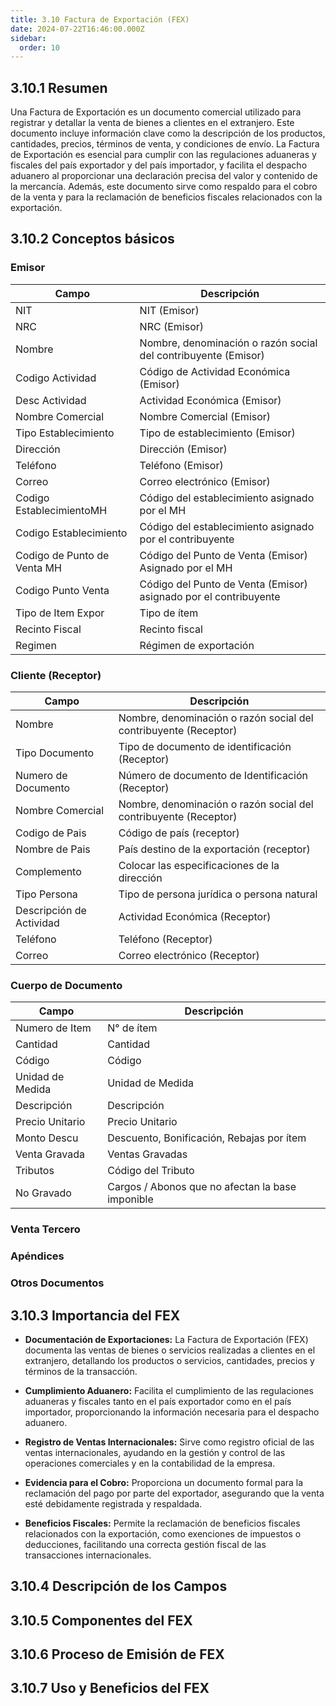 ```yaml
---
title: 3.10 Factura de Exportación (FEX)
date: 2024-07-22T16:46:00.000Z
sidebar:
  order: 10
---
```

## 3.10.1 Resumen

Una Factura de Exportación es un documento comercial utilizado para registrar y detallar la venta de bienes a clientes en el extranjero. Este documento incluye información clave como la descripción de los productos, cantidades, precios, términos de venta, y condiciones de envío. La Factura de Exportación es esencial para cumplir con las regulaciones aduaneras y fiscales del país exportador y del país importador, y facilita el despacho aduanero al proporcionar una declaración precisa del valor y contenido de la mercancía. Además, este documento sirve como respaldo para el cobro de la venta y para la reclamación de beneficios fiscales relacionados con la exportación.

## 3.10.2 Conceptos básicos

### **Emisor**

| Campo                  | Descripción                                                                                     |
|------------------------|-------------------------------------------------------------------------------------------------|
| NIT                    | NIT (Emisor)                                                                                   |
| NRC                    | NRC (Emisor)                                                                                   |
| Nombre                 | Nombre, denominación o razón social del contribuyente (Emisor)                                |
| Codigo Actividad          | Código de Actividad Económica (Emisor)                                                        |
| Desc Actividad         | Actividad Económica (Emisor)                                                                   |
| Nombre Comercial       | Nombre Comercial (Emisor)                                                                      |
| Tipo Establecimiento  | Tipo de establecimiento (Emisor)                                                               |
| Dirección              | Dirección (Emisor)                                                                           |
| Teléfono               | Teléfono (Emisor)                                                                             |
| Correo                 | Correo electrónico (Emisor)                                                                    |
| Codigo EstablecimientoMH         | Código del establecimiento asignado por el MH                                                   |
| Codigo Establecimiento            | Código del establecimiento asignado por el contribuyente                                        |
| Codigo de Punto de Venta MH     | Código del Punto de Venta (Emisor) Asignado por el MH                                          |
| Codigo Punto Venta        | Código del Punto de Venta (Emisor) asignado por el contribuyente                                |
| Tipo de Item Expor        | Tipo de ítem                                                                                   |
| Recinto Fiscal         | Recinto fiscal                                                                                |
| Regimen                | Régimen de exportación                                                                         |


### **Cliente (Receptor)**

| Campo                  | Descripción                                                                                      |
|------------------------|--------------------------------------------------------------------------------------------------|
| Nombre                 | Nombre, denominación o razón social del contribuyente (Receptor)                                |
| Tipo Documento         | Tipo de documento de identificación (Receptor)                                                   |
| Numero de Documento          | Número de documento de Identificación (Receptor)                                                 |
| Nombre Comercial       | Nombre, denominación o razón social del contribuyente (Receptor)                                |
| Codigo de Pais               | Código de país (receptor)                                                                        |
| Nombre de Pais            | País destino de la exportación (receptor)                                                         |
| Complemento            | Colocar las especificaciones de la dirección                                                      |
| Tipo Persona           | Tipo de persona jurídica o persona natural                                                        |
| Descripción de Actividad         | Actividad Económica (Receptor)                                                                   |
| Teléfono               | Teléfono (Receptor)                                                                             |
| Correo                 | Correo electrónico (Receptor)                                                                    |


### **Cuerpo de Documento**
| Campo                | Descripción                                                                     |
|----------------------|---------------------------------------------------------------------------------|
| Numero de Item             | N° de ítem                                                                       |
| Cantidad             | Cantidad                                                                         |
| Código               | Código                                                                           |
| Unidad de Medida           | Unidad de Medida                                                                  |
| Descripción          | Descripción                                                                      |
| Precio Unitario           | Precio Unitario                                                                   |
| Monto Descu          | Descuento, Bonificación, Rebajas por ítem                                        |
| Venta Gravada        | Ventas Gravadas                                                                   |
| Tributos             | Código del Tributo                                                                |
| No Gravado           | Cargos / Abonos que no afectan la base imponible                                 |


### **Venta Tercero**


### **Apéndices**

### **Otros Documentos**

## 3.10.3 Importancia del FEX

- **Documentación de Exportaciones:** La Factura de Exportación (FEX) documenta las ventas de bienes o servicios realizadas a clientes en el extranjero, detallando los productos o servicios, cantidades, precios y términos de la transacción.

- **Cumplimiento Aduanero:** Facilita el cumplimiento de las regulaciones aduaneras y fiscales tanto en el país exportador como en el país importador, proporcionando la información necesaria para el despacho aduanero.

- **Registro de Ventas Internacionales:** Sirve como registro oficial de las ventas internacionales, ayudando en la gestión y control de las operaciones comerciales y en la contabilidad de la empresa.

- **Evidencia para el Cobro:** Proporciona un documento formal para la reclamación del pago por parte del exportador, asegurando que la venta esté debidamente registrada y respaldada.

- **Beneficios Fiscales:** Permite la reclamación de beneficios fiscales relacionados con la exportación, como exenciones de impuestos o deducciones, facilitando una correcta gestión fiscal de las transacciones internacionales.

## 3.10.4 Descripción de los Campos
## 3.10.5 Componentes del FEX
## 3.10.6 Proceso de Emisión de FEX
## 3.10.7 Uso y Beneficios del FEX
